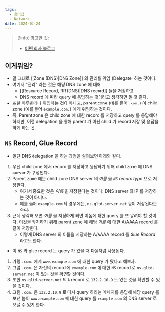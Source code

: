 ```yaml
---
tags:
  - 용어집
  - Network
date: 2024-03-24
---
```

> [!info] 참고한 것:
> - [어떤 회사 블로그](https://www.catchpoint.com/dns-monitoring/dns-delegation)

## 이게뭐임?

- 말 그대로 [[Zone (DNS)|DNS Zone]] 의 관리를 위임 (Delegate) 하는 것이다.
- 여기서 "관리" 라는 것은 해당 DNS zone 에 대해
	- [[Resource Record, RR (DNS)|DNS record]] 들을 저장하고
	- DNS record 에 따라 query 에 응답하는 것이라고 생각하면 될 것 같다.
- 또한 아무한테나 위임하는 것이 아니고, parent zone (예를 들어 `.com.`) 이 child zone (예를 들어 `example.com.`) 에게 위임하는 것이다.
- 즉, Parent zone 은 child zone 에 대한 record 를 저장하고 query 를 응답해야 하지만, 이런 delegation 을 통해 parent 가 아닌 child 가 record 저장 및 응답을 하게 하는 것.

## `NS` Record, Glue Record

- 일단 DNS delegation 을 하는 과정을 살펴보면 아래와 같다.

1. 우선 child zone 에서 record 를 저장하고 응답하기 위해 child zone 에 DNS server 가 구성된다.
2. Parent zone 에는 child zone DNS server 의 *이름* 을 *`NS` record type* 으로 저장한다.
	- 여기서 중요한 것은 *이름* 을 저장한다는 것이다: DNS server 의 IP 를 저장하는 것이 아니다.
	- 예를 들어 `example.com` 의 경우에는, `ns.gltd-server.net` 등이 저장된다는 소리.
3. 근데 생각해 보면 *이름* 을 저장하게 되면 이놈에 대한 query 를 또 날려야 할 것이다. 이것을 방지하기 위해 parent zone 에 해당 *이름* 에 대한 A/AAAA record 를 같이 저장한다.
	- 이렇게 DNS server 의 이름을 저장하는 A/AAAA record 를 *Glue Record* 라고도 한다.

- 이 `NS` 와 glue record 는 query 가 왔을 때 다음처럼 사용된다.

1. 가령 `.com.` 에게 `www.example.com` 에 대한 query 가 왔다고 해보자.
2. 그럼 `.com.` 은 자신의 record 에 `example.com` 에 대한 `NS` record 로 `ns.gltd-server.net` 이 있는 것을 확인할 것이다.
3. 또한 `ns.gltd-server.net` 의 `A` record 로 `132.2.10.9` 도 있는 것을 확인할 수 있을 것이다.
4. 그럼 `.com.` 은 `132.2.10.9` 로 다시 query 하라는 메세지를 응답해 해당 query 를 보낸 놈이 `www.example.com` 에 대한 query 를 `example.com` 의 DNS server 로 보낼 수 있게 한다.
